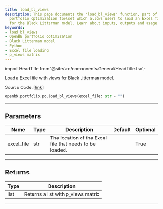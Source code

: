 ```yaml
---
title: load_bl_views
description: This page documents the 'load_bl_views' function, part of the OpenBB's
  portfolio optimization toolset which allows users to load an Excel file with views
  for the Black Litterman model. Learn about inputs, outputs and usage.
keywords:
- load_bl_views
- OpenBB portfolio optimization
- Black Litterman model
- Python
- Excel file loading
- p_views matrix
---
```


import HeadTitle from '@site/src/components/General/HeadTitle.tsx';

<HeadTitle title="portfolio.po.load_bl_views - Reference | OpenBB SDK Docs" />

Load a Excel file with views for Black Litterman model.

Source Code: [[link](https://github.com/OpenBB-finance/OpenBBTerminal/tree/main/openbb_terminal/portfolio/portfolio_optimization/excel_model.py#L101)]

```python
openbb.portfolio.po.load_bl_views(excel_file: str = "")
```

---

## Parameters

| Name | Type | Description | Default | Optional |
| ---- | ---- | ----------- | ------- | -------- |
| excel_file | str | The location of the Excel file that needs to be loaded. |  | True |


---

## Returns

| Type | Description |
| ---- | ----------- |
| list | Returns a list with p_views matrix |
---
